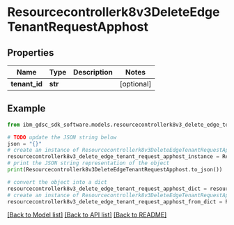 # Resourcecontrollerk8v3DeleteEdgeTenantRequestApphost


## Properties

Name | Type | Description | Notes
------------ | ------------- | ------------- | -------------
**tenant_id** | **str** |  | [optional] 

## Example

```python
from ibm_gdsc_sdk_software.models.resourcecontrollerk8v3_delete_edge_tenant_request_apphost import Resourcecontrollerk8v3DeleteEdgeTenantRequestApphost

# TODO update the JSON string below
json = "{}"
# create an instance of Resourcecontrollerk8v3DeleteEdgeTenantRequestApphost from a JSON string
resourcecontrollerk8v3_delete_edge_tenant_request_apphost_instance = Resourcecontrollerk8v3DeleteEdgeTenantRequestApphost.from_json(json)
# print the JSON string representation of the object
print(Resourcecontrollerk8v3DeleteEdgeTenantRequestApphost.to_json())

# convert the object into a dict
resourcecontrollerk8v3_delete_edge_tenant_request_apphost_dict = resourcecontrollerk8v3_delete_edge_tenant_request_apphost_instance.to_dict()
# create an instance of Resourcecontrollerk8v3DeleteEdgeTenantRequestApphost from a dict
resourcecontrollerk8v3_delete_edge_tenant_request_apphost_from_dict = Resourcecontrollerk8v3DeleteEdgeTenantRequestApphost.from_dict(resourcecontrollerk8v3_delete_edge_tenant_request_apphost_dict)
```
[[Back to Model list]](../README.md#documentation-for-models) [[Back to API list]](../README.md#documentation-for-api-endpoints) [[Back to README]](../README.md)


